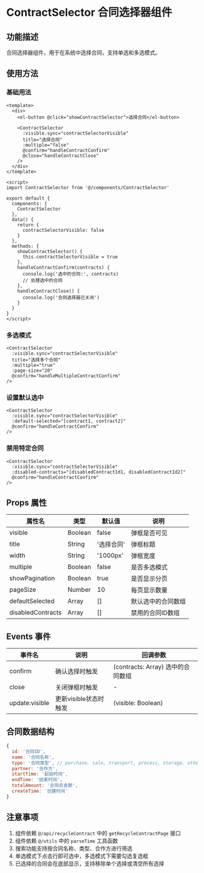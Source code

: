 # ContractSelector 合同选择器组件

## 功能描述
合同选择器组件，用于在系统中选择合同，支持单选和多选模式。

## 使用方法

### 基础用法
```vue
<template>
  <div>
    <el-button @click="showContractSelector">选择合同</el-button>
    
    <ContractSelector
      :visible.sync="contractSelectorVisible"
      title="选择合同"
      :multiple="false"
      @confirm="handleContractConfirm"
      @close="handleContractClose"
    />
  </div>
</template>

<script>
import ContractSelector from '@/components/ContractSelector'

export default {
  components: {
    ContractSelector
  },
  data() {
    return {
      contractSelectorVisible: false
    }
  },
  methods: {
    showContractSelector() {
      this.contractSelectorVisible = true
    },
    handleContractConfirm(contracts) {
      console.log('选中的合同:', contracts)
      // 处理选中的合同
    },
    handleContractClose() {
      console.log('合同选择器已关闭')
    }
  }
}
</script>
```

### 多选模式
```vue
<ContractSelector
  :visible.sync="contractSelectorVisible"
  title="选择多个合同"
  :multiple="true"
  :page-size="20"
  @confirm="handleMultipleContractConfirm"
/>
```

### 设置默认选中
```vue
<ContractSelector
  :visible.sync="contractSelectorVisible"
  :default-selected="[contract1, contract2]"
  @confirm="handleContractConfirm"
/>
```

### 禁用特定合同
```vue
<ContractSelector
  :visible.sync="contractSelectorVisible"
  :disabled-contracts="[disabledContractId1, disabledContractId2]"
  @confirm="handleContractConfirm"
/>
```

## Props 属性

| 属性名 | 类型 | 默认值 | 说明 |
|--------|------|--------|------|
| visible | Boolean | false | 弹框是否可见 |
| title | String | '选择合同' | 弹框标题 |
| width | String | '1000px' | 弹框宽度 |
| multiple | Boolean | false | 是否多选模式 |
| showPagination | Boolean | true | 是否显示分页 |
| pageSize | Number | 10 | 每页显示数量 |
| defaultSelected | Array | [] | 默认选中的合同数组 |
| disabledContracts | Array | [] | 禁用的合同ID数组 |

## Events 事件

| 事件名 | 说明 | 回调参数 |
|--------|------|----------|
| confirm | 确认选择时触发 | (contracts: Array) 选中的合同数组 |
| close | 关闭弹框时触发 | - |
| update:visible | 更新visible状态时触发 | (visible: Boolean) |

## 合同数据结构

```javascript
{
  id: '合同ID',
  name: '合同名称',
  type: '合同类型', // purchase, sale, transport, process, storage, other
  partner: '合作方',
  startTime: '起始时间',
  endTime: '结束时间',
  totalAmount: '合同总金额',
  createTime: '创建时间'
}
```

## 注意事项

1. 组件依赖 `@/api/recycleContract` 中的 `getRecycleContractPage` 接口
2. 组件依赖 `@/utils` 中的 `parseTime` 工具函数
3. 搜索功能支持按合同名称、类型、合作方进行筛选
4. 单选模式下点击行即可选中，多选模式下需要勾选复选框
5. 已选择的合同会在底部显示，支持移除单个选择或清空所有选择 